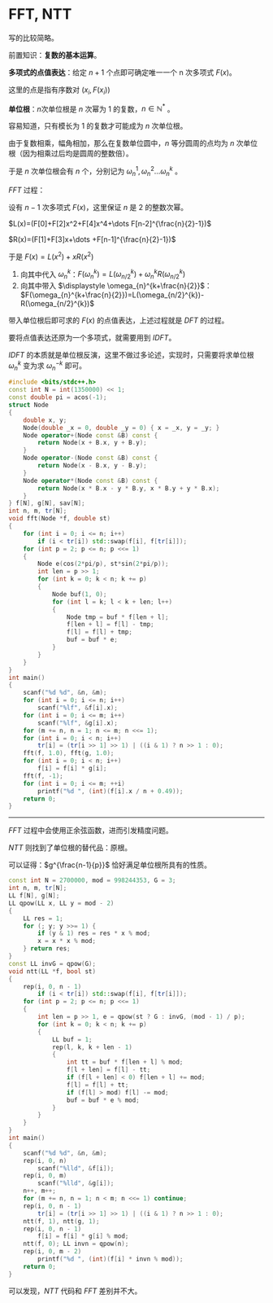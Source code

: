 # FFT, NTT

写的比较简略。

前置知识：**复数的基本运算**。

**多项式的点值表达**：给定 $n+1$ 个点即可确定唯一一个 n 次多项式 $F(x)$。

这里的点是指有序数对 $(x_i, F(x_i))$

**单位根**：$n$次单位根是 $n$ 次幂为 $1$ 的复数，$n\in \mathbb{N^*}$ 。

容易知道，只有模长为 $1$ 的复数才可能成为 $n$ 次单位根。

由于复数相乘，幅角相加，那么在复数单位圆中，$n$ 等分圆周的点均为 $n$ 次单位根（因为相乘过后均是圆周的整数倍）。

于是 $n$ 次单位根会有 $n$ 个，分别记为 $\omega_{n}^{1},\omega_{n}^{2}\dots \omega_{n}^{k}$ 。

$FFT$ 过程：

设有 $n-1$ 次多项式 $F(x)$，这里保证 $n$ 是 $2$ 的整数次幂。

$L(x)=(F[0]+F[2]x^2+F[4]x^4+\dots F[n-2]^{\frac{n}{2}-1})$

$R(x)=(F[1]+F[3]x+\dots +F[n-1]^{\frac{n}{2}-1})$

于是 $F(x)=L(x^2)+xR(x^2)$

1. 向其中代入 $\omega_{n}^{k}$：$F(\omega_{n}^{k})=L(\omega_{n/2}^{k})+\omega_{n}^{k}R(\omega_{n/2}^{k})$
2. 向其中带入 $\displaystyle \omega_{n}^{k+\frac{n}{2}}$：$F(\omega_{n}^{k+\frac{n}{2}})=L(\omega_{n/2}^{k})-R(\omega_{n/2}^{k})$

带入单位根后即可求的 $F(x)$ 的点值表达，上述过程就是 $DFT$ 的过程。

要将点值表达还原为一个多项式，就需要用到 $IDFT$。

$IDFT$ 的本质就是单位根反演，这里不做过多论述，实现时，只需要将求单位根 $\omega_{n}^{k}$ 变为求 $\omega_{n}^{-k}$ 即可。

```cpp
#include <bits/stdc++.h>
const int N = int(1350000) << 1;
const double pi = acos(-1);
struct Node
{
    double x, y;
    Node(double _x = 0, double _y = 0) { x = _x, y = _y; }
    Node operator+(Node const &B) const {
        return Node(x + B.x, y + B.y);
    }
    Node operator-(Node const &B) const {
        return Node(x - B.x, y - B.y);
    }
    Node operator*(Node const &B) const {
        return Node(x * B.x - y * B.y, x * B.y + y * B.x);
    }
} f[N], g[N], sav[N];
int n, m, tr[N];
void fft(Node *f, double st)
{
    for (int i = 0; i <= n; i++)
        if (i < tr[i]) std::swap(f[i], f[tr[i]]);
    for (int p = 2; p <= n; p <<= 1)
    {
        Node e(cos(2*pi/p), st*sin(2*pi/p));
        int len = p >> 1;
        for (int k = 0; k < n; k += p)
        {
            Node buf(1, 0);
            for (int l = k; l < k + len; l++)
            {
                Node tmp = buf * f[len + l];
                f[len + l] = f[l] - tmp;
                f[l] = f[l] + tmp;
                buf = buf * e;
            }
        }
    }
}
int main()
{
    scanf("%d %d", &n, &m);
    for (int i = 0; i <= n; i++)
        scanf("%lf", &f[i].x);
    for (int i = 0; i <= m; i++)
        scanf("%lf", &g[i].x);
    for (m += n, n = 1; n <= m; n <<= 1);
	for (int i = 0; i < n; i++)
		tr[i] = (tr[i >> 1] >> 1) | ((i & 1) ? n >> 1 : 0);
    fft(f, 1.0), fft(g, 1.0);
    for (int i = 0; i < n; i++)
        f[i] = f[i] * g[i];
    fft(f, -1);
    for (int i = 0; i <= m; ++i)
        printf("%d ", (int)(f[i].x / n + 0.49));
    return 0;
}
```

---

$FFT$ 过程中会使用正余弦函数，进而引发精度问题。

$NTT$ 则找到了单位根的替代品：原根。

可以证得：$g^{\frac{n-1}{p}}$ 恰好满足单位根所具有的性质。

```cpp
const int N = 2700000, mod = 998244353, G = 3;
int n, m, tr[N];
LL f[N], g[N];
LL qpow(LL x, LL y = mod - 2)
{
    LL res = 1;
    for (; y; y >>= 1) {
        if (y & 1) res = res * x % mod;
        x = x * x % mod;
    } return res;
}
const LL invG = qpow(G);
void ntt(LL *f, bool st)
{
    rep(i, 0, n - 1)
        if (i < tr[i]) std::swap(f[i], f[tr[i]]);
    for (int p = 2; p <= n; p <<= 1)
    {
        int len = p >> 1, e = qpow(st ? G : invG, (mod - 1) / p);
        for (int k = 0; k < n; k += p)
        {
            LL buf = 1;
            rep(l, k, k + len - 1)
            {
                int tt = buf * f[len + l] % mod;
                f[l + len] = f[l] - tt;
                if (f[l + len] < 0) f[len + l] += mod;
                f[l] = f[l] + tt;
                if (f[l] > mod) f[l] -= mod;
                buf = buf * e % mod;
            }
        }
    }
}
int main()
{
    scanf("%d %d", &n, &m);
    rep(i, 0, n)
        scanf("%lld", &f[i]);
    rep(i, 0, m)
        scanf("%lld", &g[i]); 
    n++, m++;
    for (m += n, n = 1; n < m; n <<= 1) continue;
    rep(i, 0, n - 1)
        tr[i] = (tr[i >> 1] >> 1) | ((i & 1) ? n >> 1 : 0);
    ntt(f, 1), ntt(g, 1);
    rep(i, 0, n - 1)
        f[i] = f[i] * g[i] % mod;
    ntt(f, 0); LL invn = qpow(n);
    rep(i, 0, m - 2)
        printf("%d ", (int)(f[i] * invn % mod));
    return 0;
}
```

可以发现，$NTT$ 代码和 $FFT$ 差别并不大。
